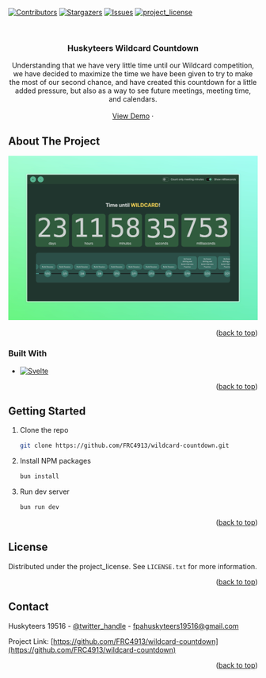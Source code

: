 <!-- Improved compatibility of back to top link: See: https://github.com/othneildrew/Best-README-Template/pull/73 -->

<a id="readme-top"></a>

[![Contributors][contributors-shield]][contributors-url]
[![Stargazers][stars-shield]][stars-url]
[![Issues][issues-shield]][issues-url]
[![project_license][license-shield]][license-url]

<br />
<div align="center">

<h3 align="center">Huskyteers Wildcard Countdown</h3>

  <p align="center">
    Understanding that we have very little time until our Wildcard competition, we have decided to maximize the time we have been given to try to make the most of our second chance, and have created this countdown for a little added pressure, but also as a way to see future meetings, meeting time, and calendars.
    <br />
    <br />
    <a href="https://github.com/FRC4913/wildcard-countdown">View Demo</a>
    &middot;
  </p>
</div>

<!-- ABOUT THE PROJECT -->

## About The Project

[![Product Name Screen Shot][product-screenshot]](https://example.com)

<p align="right">(<a href="#readme-top">back to top</a>)</p>

### Built With

-   [![Svelte][Svelte.dev]][Svelte-url]

<p align="right">(<a href="#readme-top">back to top</a>)</p>

<!-- GETTING STARTED -->

## Getting Started

1. Clone the repo
    ```sh
    git clone https://github.com/FRC4913/wildcard-countdown.git
    ```
2. Install NPM packages
    ```sh
    bun install
    ```
3. Run dev server
    ```sh
    bun run dev
    ```

<p align="right">(<a href="#readme-top">back to top</a>)</p>

## License

Distributed under the project_license. See `LICENSE.txt` for more information.

<p align="right">(<a href="#readme-top">back to top</a>)</p>

<!-- CONTACT -->

## Contact

Huskyteers 19516 - [@twitter_handle](https://www.instagram.com/ftc19516/) - fpahuskyteers19516@gmail.com

Project Link: [https://github.com/FRC4913/wildcard-countdown](https://github.com/FRC4913/wildcard-countdown)

<p align="right">(<a href="#readme-top">back to top</a>)</p>

<!-- MARKDOWN LINKS & IMAGES -->
<!-- https://www.markdownguide.org/basic-syntax/#reference-style-links -->

[contributors-shield]: https://img.shields.io/github/contributors/FRC4913/wildcard-countdown.svg?style=for-the-badge
[contributors-url]: https://github.com/FRC4913/wildcard-countdown/graphs/contributors
[stars-shield]: https://img.shields.io/github/stars/FRC4913/wildcard-countdown.svg?style=for-the-badge
[stars-url]: https://github.com/FRC4913/wildcard-countdown/stargazers
[issues-shield]: https://img.shields.io/github/issues/FRC4913/wildcard-countdown.svg?style=for-the-badge
[issues-url]: https://github.com/FRC4913/wildcard-countdown/issues
[license-shield]: https://img.shields.io/github/license/FRC4913/wildcard-countdown.svg?style=for-the-badge
[license-url]: https://github.com/FRC4913/wildcard-countdown/blob/master/LICENSE.txt
[product-screenshot]: images/screenshot.jpeg
[Svelte.dev]: https://img.shields.io/badge/Svelte-4A4A55?style=for-the-badge&logo=svelte&logoColor=FF3E00
[Svelte-url]: https://svelte.dev/
